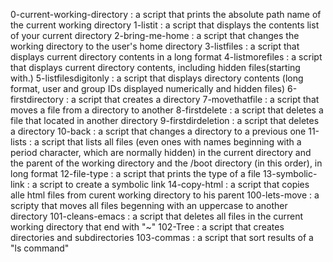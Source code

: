 0-current-working-directory 
: a script that prints the absolute path name of the current working directory
1-listit
: a script that displays the contents list of your current directory
2-bring-me-home
: a script that changes the working directory to the user's home directory
3-listfiles
: a script that displays current directory contents in a long format
4-listmorefiles
: a script that displays current directory contents, including hidden files(starting with.)
5-listfilesdigitonly
: a script that displays directory contents (long format, user and group IDs displayed numerically and hidden files)
6-firstdirectory
: a script that creates a directory
7-movethatfile
: a script that moves a file from a directory to another
8-firstdelete
: a script that deletes a file that located in another directory
9-firstdirdeletion
: a script that deletes a directory
10-back
: a script that changes a directory to a previous one
11-lists
: a script that lists all files (even ones with names beginning with a period character, which are normally hidden) in the current directory and the parent of the working directory and the /boot directory (in this order), in long format
12-file-type
: a script that prints the type of a file
13-symbolic-link 
: a script to create a symbolic link
14-copy-html
: a script that copies alle html files from curent working directory to his parent
100-lets-move
: a scripty that moves all files begenning with an uppercase to another directory
101-cleans-emacs
: a script that deletes all files in the current working directory that end with "~"
102-Tree 
: a script that creates directories and subdirectories
103-commas 
: a script that sort results of a "ls command"
